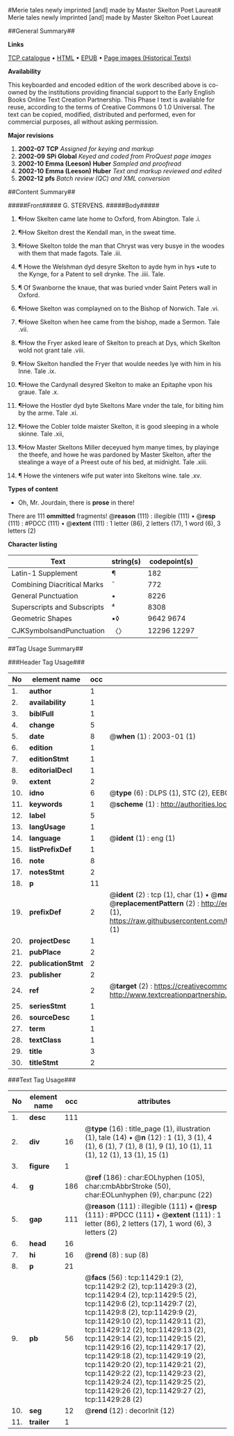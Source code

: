 #Merie tales newly imprinted [and] made by Master Skelton Poet Laureat#
Merie tales newly imprinted [and] made by Master Skelton Poet Laureat

##General Summary##

**Links**

[TCP catalogue](http://www.ota.ox.ac.uk/tcp/)  • 
[HTML](http://tei.it.ox.ac.uk/tcp/Texts-HTML/free/A12/A12301.html)  • 
[EPUB](http://tei.it.ox.ac.uk/tcp/Texts-EPUB/free/A12/A12301.epub) • 
[Page images (Historical Texts)](https://data.historicaltexts.jisc.ac.uk/view?pubId=eebo-99846460e&pageId=eebo-99846460e-11429-1)

**Availability**

This keyboarded and encoded edition of the
	       work described above is co-owned by the institutions
	       providing financial support to the Early English Books
	       Online Text Creation Partnership. This Phase I text is
	       available for reuse, according to the terms of Creative
	       Commons 0 1.0 Universal. The text can be copied,
	       modified, distributed and performed, even for
	       commercial purposes, all without asking permission.

**Major revisions**

1. __2002-07__ __TCP__ *Assigned for keying and markup*
1. __2002-09__ __SPi Global__ *Keyed and coded from ProQuest page images*
1. __2002-10__ __Emma (Leeson) Huber__ *Sampled and proofread*
1. __2002-10__ __Emma (Leeson) Huber__ *Text and markup reviewed and edited*
1. __2002-12__ __pfs__ *Batch review (QC) and XML conversion*

##Content Summary##

#####Front#####
G. STERVENS.
#####Body#####

1. ¶How Skelten came late home to Oxford, from Abington. Tale .i.

1. ¶How Skelton drest the Kendall man, in the sweat time.

1. ¶Howe Skelton tolde the man that Chryst was very busye in the woodes with them that made fagots. Tale .iii.

1. ¶ Howe the Welshman dyd desyre Skelton to ayde hym in hys •ute to the Kynge, for a Patent to sell drynke. The .iiii. Tale.

1. ¶ Of Swanborne the knaue, that was buried vnder Saint Peters wall in Oxford.

1. ¶Howe Skelton was complayned on to the Bishop of Norwich. Tale .vi.

1. ¶Howe Skelton when hee came from the bishop, made a Sermon. Tale .vii.

1. ¶How the Fryer asked leare of Skelton to preach at Dys, which Skelton wold not grant tale .viii.

1. ¶How Skelton handled the Fryer that woulde needes lye with him in his Inne. Tale .ix.

1. ¶Howe the Cardynall desyred Skelton to make an Epitaphe vpon his graue. Tale .x.

1. ¶Howe the Hostler dyd byte Skeltons Mare vnder the tale, for biting him by the arme. Tale .xi.

1. ¶Howe the Cobler tolde maister Skelton, it is good sleeping in a whole skinne. Tale .xii,

1. ¶How Master Skeltons Miller deceyued hym manye times, by playinge the theefe, and howe he was pardoned by Master Skelton, after the stealinge a waye of a Preest oute of his bed, at midnight. Tale .xiii.

1. ¶ Howe the vinteners wife put water into Skeltons wine. tale .xv.

**Types of content**

  * Oh, Mr. Jourdain, there is **prose** in there!

There are 111 **ommitted** fragments! 
 @__reason__ (111) : illegible (111)  •  @__resp__ (111) : #PDCC (111)  •  @__extent__ (111) : 1 letter (86), 2 letters (17), 1 word (6), 3 letters (2)

**Character listing**


|Text|string(s)|codepoint(s)|
|---|---|---|
|Latin-1 Supplement|¶|182|
|Combining             Diacritical Marks|̄|772|
|General Punctuation|•|8226|
|Superscripts             and Subscripts|⁴|8308|
|Geometric Shapes|▪◊|9642 9674|
|CJKSymbolsandPunctuation|〈〉|12296 12297|

##Tag Usage Summary##

###Header Tag Usage###

|No|element name|occ|attributes|
|---|---|---|---|
|1.|__author__|1||
|2.|__availability__|1||
|3.|__biblFull__|1||
|4.|__change__|5||
|5.|__date__|8| @__when__ (1) : 2003-01 (1)|
|6.|__edition__|1||
|7.|__editionStmt__|1||
|8.|__editorialDecl__|1||
|9.|__extent__|2||
|10.|__idno__|6| @__type__ (6) : DLPS (1), STC (2), EEBO-CITATION (1), PROQUEST (1), VID (1)|
|11.|__keywords__|1| @__scheme__ (1) : http://authorities.loc.gov/ (1)|
|12.|__label__|5||
|13.|__langUsage__|1||
|14.|__language__|1| @__ident__ (1) : eng (1)|
|15.|__listPrefixDef__|1||
|16.|__note__|8||
|17.|__notesStmt__|2||
|18.|__p__|11||
|19.|__prefixDef__|2| @__ident__ (2) : tcp (1), char (1)  •  @__matchPattern__ (2) : ([0-9\-]+):([0-9IVX]+) (1), (.+) (1)  •  @__replacementPattern__ (2) : http://eebo.chadwyck.com/downloadtiff?vid=$1&page=$2 (1), https://raw.githubusercontent.com/textcreationpartnership/Texts/master/tcpchars.xml#$1 (1)|
|20.|__projectDesc__|1||
|21.|__pubPlace__|2||
|22.|__publicationStmt__|2||
|23.|__publisher__|2||
|24.|__ref__|2| @__target__ (2) : https://creativecommons.org/publicdomain/zero/1.0/ (1), http://www.textcreationpartnership.org/docs/. (1)|
|25.|__seriesStmt__|1||
|26.|__sourceDesc__|1||
|27.|__term__|1||
|28.|__textClass__|1||
|29.|__title__|3||
|30.|__titleStmt__|2||


###Text Tag Usage###

|No|element name|occ|attributes|
|---|---|---|---|
|1.|__desc__|111||
|2.|__div__|16| @__type__ (16) : title_page (1), illustration (1), tale (14)  •  @__n__ (12) : 1 (1), 3 (1), 4 (1), 6 (1), 7 (1), 8 (1), 9 (1), 10 (1), 11 (1), 12 (1), 13 (1), 15 (1)|
|3.|__figure__|1||
|4.|__g__|186| @__ref__ (186) : char:EOLhyphen (105), char:cmbAbbrStroke (50), char:EOLunhyphen (9), char:punc (22)|
|5.|__gap__|111| @__reason__ (111) : illegible (111)  •  @__resp__ (111) : #PDCC (111)  •  @__extent__ (111) : 1 letter (86), 2 letters (17), 1 word (6), 3 letters (2)|
|6.|__head__|16||
|7.|__hi__|16| @__rend__ (8) : sup (8)|
|8.|__p__|21||
|9.|__pb__|56| @__facs__ (56) : tcp:11429:1 (2), tcp:11429:2 (2), tcp:11429:3 (2), tcp:11429:4 (2), tcp:11429:5 (2), tcp:11429:6 (2), tcp:11429:7 (2), tcp:11429:8 (2), tcp:11429:9 (2), tcp:11429:10 (2), tcp:11429:11 (2), tcp:11429:12 (2), tcp:11429:13 (2), tcp:11429:14 (2), tcp:11429:15 (2), tcp:11429:16 (2), tcp:11429:17 (2), tcp:11429:18 (2), tcp:11429:19 (2), tcp:11429:20 (2), tcp:11429:21 (2), tcp:11429:22 (2), tcp:11429:23 (2), tcp:11429:24 (2), tcp:11429:25 (2), tcp:11429:26 (2), tcp:11429:27 (2), tcp:11429:28 (2)|
|10.|__seg__|12| @__rend__ (12) : decorInit (12)|
|11.|__trailer__|1||
